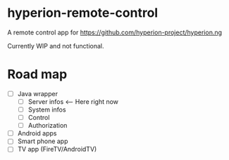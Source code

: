# hyperion-remote-control
A remote control app for https://github.com/hyperion-project/hyperion.ng

Currently WIP and not functional.

# Road map
- [ ] Java wrapper
  - [ ] Server infos <-- Here right now
  - [ ] System infos
  - [ ] Control
  - [ ] Authorization
- [ ]  Android apps
  - [ ] Smart phone app
  - [ ] TV app (FireTV/AndroidTV)
